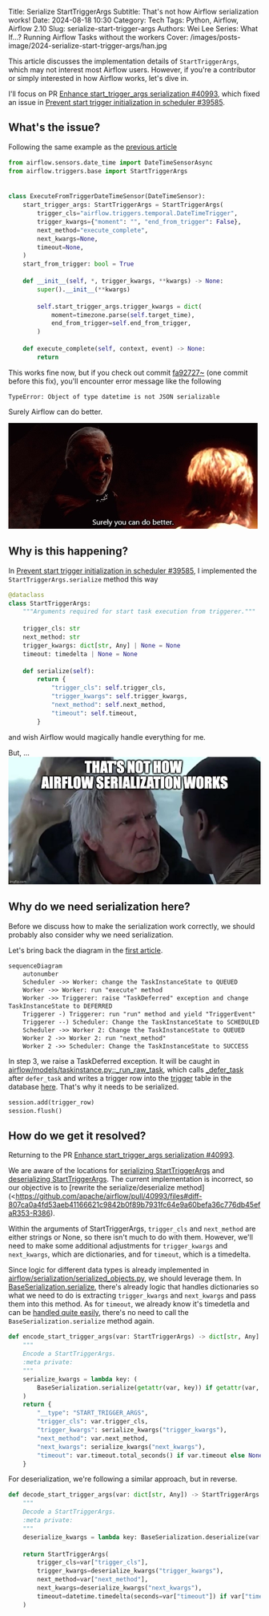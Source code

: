 Title: Serialize StartTriggerArgs
Subtitle: That's not how Airflow serialization works!
Date: 2024-08-18 10:30
Category: Tech
Tags: Python, Airflow, Airflow 2.10
Slug: serialize-start-trigger-args
Authors: Wei Lee
Series: What If...? Running Airflow Tasks without the workers
Cover: /images/posts-image/2024-serialize-start-trigger-args/han.jpg

This article discusses the implementation details of `StartTriggerArgs`, which may not interest most Airflow users. However, if you're a contributor or simply interested in how Airflow works, let's dive in.

<!--more-->

I'll focus on PR [Enhance start_trigger_args serialization #40993](https://github.com/apache/airflow/pull/40993), which fixed an issue in [Prevent start trigger initialization in scheduler #39585](https://github.com/apache/airflow/pull/39585).

## What's the issue?

Following the same example as the [previous article]({filename}/posts/tech/2024/13-enhancing-airflow-task-execution-with-start-trigger-args.md)

```python
from airflow.sensors.date_time import DateTimeSensorAsync
from airflow.triggers.base import StartTriggerArgs


class ExecuteFromTriggerDateTimeSensor(DateTimeSensor):
    start_trigger_args: StartTriggerArgs = StartTriggerArgs(
        trigger_cls="airflow.triggers.temporal.DateTimeTrigger",
        trigger_kwargs={"moment": "", "end_from_trigger": False},
        next_method="execute_complete",
        next_kwargs=None,
        timeout=None,
    )
    start_from_trigger: bool = True

    def __init__(self, *, trigger_kwargs, **kwargs) -> None:
        super().__init__(**kwargs)

        self.start_trigger_args.trigger_kwargs = dict(
            moment=timezone.parse(self.target_time),
            end_from_trigger=self.end_from_trigger,
        )

    def execute_complete(self, context, event) -> None:
        return
```

This works fine now, but if you check out commit [fa92727~](https://github.com/apache/airflow/commit/84dcfe7e) (one commit before this fix), you'll encounter error message like the following

```text
TypeError: Object of type datetime is not JSON serializable
```

Surely Airflow can do better.

![surely airflow can do better](/images/posts-image/2024-serialize-start-trigger-args/dooku.jpg)

## Why is this happening?

In [Prevent start trigger initialization in scheduler #39585](https://github.com/apache/airflow/pull/39585/files#diff-e4ec4e631219bf44939d416cf381ce188ae09163ff721103fd2de9d27805d477R27-R42), I implemented the `StartTriggerArgs.serialize` method this way

```python
@dataclass
class StartTriggerArgs:
    """Arguments required for start task execution from triggerer."""

    trigger_cls: str
    next_method: str
    trigger_kwargs: dict[str, Any] | None = None
    timeout: timedelta | None = None

    def serialize(self):
        return {
            "trigger_cls": self.trigger_cls,
            "trigger_kwargs": self.trigger_kwargs,
            "next_method": self.next_method,
            "timeout": self.timeout,
        }
```

and wish Airflow would magically handle everything for me.

But,  ...
![That's not how airflow serialization works](/images/posts-image/2024-serialize-start-trigger-args/han.jpg)

## Why do we need serialization here?

Before we discuss how to make the serialization work correctly, we should probably also consider why we need serialization.

Let's bring back the diagram in the [first article]({filename}/posts/tech/2024/7-airflow-start-execution-directly-from-trigger-instead-of-going-into-worker.md).

```mermaid
sequenceDiagram
    autonumber
    Scheduler ->> Worker: change the TaskInstanceState to QUEUED
    Worker ->> Worker: run "execute" method
    Worker ->> Triggerer: raise "TaskDeferred" exception and change TaskInstanceState to DEFERRED
    Triggerer -) Triggerer: run "run" method and yield "TriggerEvent"
    Triggerer --) Scheduler: Change the TaskInstanceState to SCHEDULED
    Scheduler ->> Worker 2: Change the TaskInstanceState to QUEUED
    Worker 2 ->> Worker 2: run "next_method"
    Worker 2 ->> Scheduler: Change the TaskInstanceState to SUCCESS
```

In step 3, we raise a TaskDeferred exception. It will be caught in [airflow/models/taskinstance.py::_run_raw_task](https://github.com/apache/airflow/blob/84dcfe7eb2c3862f543a350db0f1212ea17dc3db/airflow/models/taskinstance.py#L283-L297), which calls [_defer_task](https://github.com/apache/airflow/blob/84dcfe7eb2c3862f543a350db0f1212ea17dc3db/airflow/models/taskinstance.py#L1611) after `defer_task` and writes a trigger row into the [trigger](https://github.com/apache/airflow/blob/84dcfe7eb2c3862f543a350db0f1212ea17dc3db/airflow/models/trigger.py#L62) table in the database [here](https://github.com/apache/airflow/blob/84dcfe7eb2c3862f543a350db0f1212ea17dc3db/airflow/models/taskinstance.py#L1643-L1644). That's why it needs to be serialized.

```python
session.add(trigger_row)
session.flush()
```

## How do we get it resolved?
Returning to the PR [Enhance start_trigger_args serialization #40993](https://github.com/apache/airflow/pull/40993).

We are aware of the locations for [serializing StartTriggerArgs](https://github.com/apache/airflow/pull/40993/files#diff-807ca0a4fd53aeb41166621c9842b0f89b7931fc64e9a60befa36c776db45efaR1126-R1128) and [deserializing StartTriggerArgs](https://github.com/apache/airflow/pull/40993/files#diff-807ca0a4fd53aeb41166621c9842b0f89b7931fc64e9a60befa36c776db45efaR1315-R1318). The current implementation is incorrect, so our objective is to [rewrite the serialize/deserialize method](<https://github.com/apache/airflow/pull/40993/files#diff-807ca0a4fd53aeb41166621c9842b0f89b7931fc64e9a60befa36c776db45efaR353-R386).

Within the arguments of StartTriggerArgs, `trigger_cls` and `next_method` are either strings or None, so there isn't much to do with them. However, we'll need to make some additional adjustments for `trigger_kwargs` and `next_kwargs`, which are dictionaries, and for `timeout`, which is a timedelta.

Since logic for different data types is already implemented in [airflow/serialization/serialized_objects.py](https://github.com/astronomer/airflow/blob/5036115047aaaa36c07a37108ac87152afd61d8f/airflow/serialization/serialized_objects.py), we should leverage them. In [BaseSerialization.serialize](https://github.com/astronomer/airflow/blob/5036115047aaaa36c07a37108ac87152afd61d8f/airflow/serialization/serialized_objects.py#L628-L635), there's already logic that handles dictionaries so what we need to do is extracting `trigger_kwargs` and `next_kwargs` and pass them into this method. As for `timeout`, we already know it's timedetla and can be [handled quite easily](https://github.com/astronomer/airflow/blob/5036115047aaaa36c07a37108ac87152afd61d8f/airflow/serialization/serialized_objects.py#L663), there's no need to call the `BaseSerialization.serialize` method again.

```python
def encode_start_trigger_args(var: StartTriggerArgs) -> dict[str, Any]:
    """
    Encode a StartTriggerArgs.
    :meta private:
    """
    serialize_kwargs = lambda key: (
        BaseSerialization.serialize(getattr(var, key)) if getattr(var, key) is not None else None
    )
    return {
        "__type": "START_TRIGGER_ARGS",
        "trigger_cls": var.trigger_cls,
        "trigger_kwargs": serialize_kwargs("trigger_kwargs"),
        "next_method": var.next_method,
        "next_kwargs": serialize_kwargs("next_kwargs"),
        "timeout": var.timeout.total_seconds() if var.timeout else None,
    }
```

For deserialization, we're following a similar approach, but in reverse.

```python
def decode_start_trigger_args(var: dict[str, Any]) -> StartTriggerArgs:
    """
    Decode a StartTriggerArgs.
    :meta private:
    """
    deserialize_kwargs = lambda key: BaseSerialization.deserialize(var[key]) if var[key] is not None else None

    return StartTriggerArgs(
        trigger_cls=var["trigger_cls"],
        trigger_kwargs=deserialize_kwargs("trigger_kwargs"),
        next_method=var["next_method"],
        next_kwargs=deserialize_kwargs("next_kwargs"),
        timeout=datetime.timedelta(seconds=var["timeout"]) if var["timeout"] else None,
    )
```
